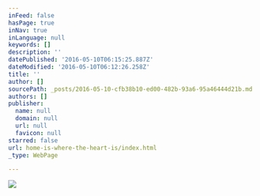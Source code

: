 ```yaml
---
inFeed: false
hasPage: true
inNav: true
inLanguage: null
keywords: []
description: ''
datePublished: '2016-05-10T06:15:25.887Z'
dateModified: '2016-05-10T06:12:26.258Z'
title: ''
author: []
sourcePath: _posts/2016-05-10-cfb38b10-ed00-482b-93a6-95a46444d21b.md
authors: []
publisher:
  name: null
  domain: null
  url: null
  favicon: null
starred: false
url: home-is-where-the-heart-is/index.html
_type: WebPage

---
```

![](https://the-grid-user-content.s3-us-west-2.amazonaws.com/fa020b42-89b5-48ab-8be9-ed34d2597c9b.jpg)